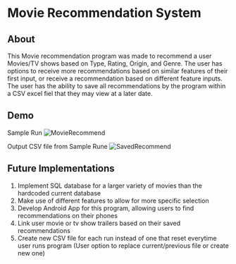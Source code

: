 # Movie Recommendation System

## About
This Movie recommendation program was made to recommend a user Movies/TV shows based on Type, Rating, Origin, and Genre.
The user has options to receive more recommendations based on similar features of their first input, or receive a recommendation based on different feature inputs.
The user has the ability to save all recommendations by the program within a CSV excel fiel that they may view at a later date.

## Demo
Sample Run
![MovieRecommend](https://user-images.githubusercontent.com/73859429/163281378-ecd63ab5-9b4a-4140-87b0-8b02ed2fb0b0.PNG)

Output CSV file from Sample Rune
![SavedRecommend](https://user-images.githubusercontent.com/73859429/163281482-4b6222c1-f172-48d5-b601-d5a99bf24101.PNG)

## Future Implementations
  1. Implement SQL database for a larger variety of movies than the hardcoded current database
  2. Make use of different features to allow for more specific selection
  3. Develop Android App for this program, allowing users to find recommendations on their phones
  4. Link user movie or tv show trailers based on their saved recommendations
  5. Create new CSV file for each run instead of one that reset everytime user runs program 
     (User option to replace current/previous file or create new one)




